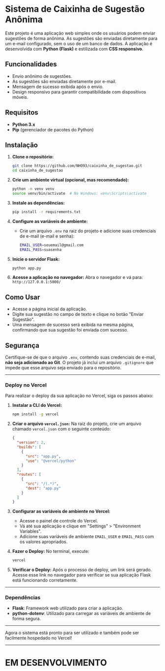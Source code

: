 # Sistema de Caixinha de Sugestão Anônima

Este projeto é uma aplicação web simples onde os usuários podem enviar sugestões de forma anônima. As sugestões são enviadas diretamente para um e-mail configurado, sem o uso de um banco de dados. A aplicação é desenvolvida com **Python (Flask)** e estilizada com **CSS responsivo**.

## Funcionalidades

- Envio anônimo de sugestões.
- As sugestões são enviadas diretamente por e-mail.
- Mensagem de sucesso exibida após o envio.
- Design responsivo para garantir compatibilidade com dispositivos móveis.

## Requisitos

- **Python 3.x**
- **Pip** (gerenciador de pacotes do Python)

## Instalação

1. **Clone o repositório:**
   ```bash
   git clone https://github.com/NHO93/caixinha_de_sugestao.git
   cd caixinha_de_sugestao
   ```

2. **Crie um ambiente virtual (opcional, mas recomendado):**
   ```bash
   python -m venv venv
   source venv/bin/activate  # No Windows: venv\Scripts\activate
   ```

3. **Instale as dependências:**
   ```bash
   pip install -r requirements.txt
   ```

4. **Configure as variáveis de ambiente:**
   - Crie um arquivo `.env` na raiz do projeto e adicione suas credenciais de e-mail (e-mail e senha):
     ```bash
     EMAIL_USER=seuemail@gmail.com
     EMAIL_PASS=suasenha
     ```

5. **Inicie o servidor Flask:**
   ```bash
   python app.py
   ```

6. **Acesse a aplicação no navegador:**
   Abra o navegador e vá para: `http://127.0.0.1:5000/`

## Como Usar

- Acesse a página inicial da aplicação.
- Digite sua sugestão no campo de texto e clique no botão "Enviar Sugestão".
- Uma mensagem de sucesso será exibida na mesma página, confirmando que sua sugestão foi enviada com sucesso.

## Segurança

Certifique-se de que o arquivo `.env`, contendo suas credenciais de e-mail, **não seja adicionado ao Git**. O projeto já inclui um arquivo `.gitignore` que impede que esse arquivo seja enviado para o repositório.

---

### Deploy no Vercel

Para realizar o deploy da sua aplicação no Vercel, siga os passos abaixo:

1. **Instalar a CLI do Vercel:**
   ```bash
   npm install -g vercel
   ```

2. **Criar o arquivo `vercel.json`:**
   Na raiz do projeto, crie um arquivo chamado `vercel.json` com o seguinte conteúdo:
   ```json
   {
     "version": 2,
     "builds": [
       {
         "src": "app.py",
         "use": "@vercel/python"
       }
     ],
     "routes": [
       {
         "src": "/(.*)",
         "dest": "app.py"
       }
     ]
   }
   ```

3. **Configurar as variáveis de ambiente no Vercel:**
   - Acesse o painel de controle do Vercel.
   - Vá até sua aplicação e clique em "Settings" > "Environment Variables".
   - Adicione suas variáveis de ambiente `EMAIL_USER` e `EMAIL_PASS` com os valores apropriados.

4. **Fazer o Deploy:**
   No terminal, execute:
   ```bash
   vercel
   ```

5. **Verificar o Deploy:**
   Após o processo de deploy, um link será gerado. Acesse esse link no navegador para verificar se sua aplicação Flask está funcionando corretamente.

---

### Dependências

- **Flask**: Framework web utilizado para criar a aplicação.
- **python-dotenv**: Utilizado para carregar as variáveis de ambiente de forma segura.

---

Agora o sistema está pronto para ser utilizado e também pode ser facilmente hospedado no Vercel!

---
# EM DESENVOLVIMENTO 